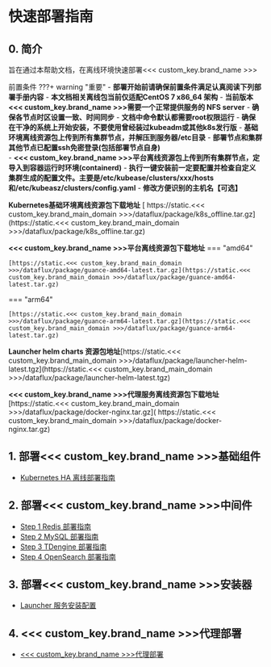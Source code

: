 # 快速部署指南



## 0. 简介

旨在通过本帮助文档，在离线环境快速部署<<< custom_key.brand_name >>>

前置条件
???+ warning "重要"
    - **部署开始前请确保前置条件满足认真阅读下列部署手册内容**
    - **本文档相关离线包当前仅适配CentOS 7 x86_64 架构**
    - **当前版本<<< custom_key.brand_name >>>需要一个正常提供服务的 NFS server**
    - **确保各节点时区设置一致、时间同步**
    - **文档中命令默认都需要root权限运行**
    - **确保在干净的系统上开始安装，不要使用曾经装过kubeadm或其他k8s发行版**
    - **基础环境离线资源包上传到所有集群节点，并解压到服务器/etc目录**
    - **部署节点和集群其他节点已配置ssh免密登录(包括部署节点自身)**	
    - **<<< custom_key.brand_name >>>平台离线资源包上传到所有集群节点，定导入到容器运行时环境(containerd)**
    - **执行一键安装前一定要配置并检查自定义集群生成的配置文件。主要是/etc/kubease/clusters/xxx/hosts和/etc/kubeasz/clusters/config.yaml**
    - **修改方便识别的主机名【可选】**
    
  



**Kubernetes基础环境离线资源包下载地址**  [ https://static.<<< custom_key.brand_main_domain >>>/dataflux/package/k8s_offline.tar.gz](https://static.<<< custom_key.brand_main_domain >>>/dataflux/package/k8s_offline.tar.gz)

**<<< custom_key.brand_name >>>平台离线资源包下载地址** 
=== "amd64"

    [https://static.<<< custom_key.brand_main_domain >>>/dataflux/package/guance-amd64-latest.tar.gz](https://static.<<< custom_key.brand_main_domain >>>/dataflux/package/guance-amd64-latest.tar.gz)
    

=== "arm64"

    
    [https://static.<<< custom_key.brand_main_domain >>>/dataflux/package/guance-arm64-latest.tar.gz](https://static.<<< custom_key.brand_main_domain >>>/dataflux/package/guance-arm64-latest.tar.gz)
    





**Launcher helm charts 资源包地址**[https://static.<<< custom_key.brand_main_domain >>>/dataflux/package/launcher-helm-latest.tgz](https://static.<<< custom_key.brand_main_domain >>>/dataflux/package/launcher-helm-latest.tgz)

**<<< custom_key.brand_name >>>代理服务离线资源包下载地址** [https://static.<<< custom_key.brand_main_domain >>>/dataflux/package/docker-nginx.tar.gz]( https://static.<<< custom_key.brand_main_domain >>>/dataflux/package/docker-nginx.tar.gz)





## 1. 部署<<< custom_key.brand_name >>>基础组件

- <u>[Kubernetes HA 离线部署指南](Kubernetes-HA-Guide.md)</u> 

  

## 2. 部署<<< custom_key.brand_name >>>中间件
- <u>[Step 1 Redis 部署指南](Redis-deployment.md)</u> 
- <u>[Step 2 MySQL 部署指南](Mysql-deployment.md)</u>  
- <u>[Step 3 TDengine 部署指南](Tdengine-deployment.md)</u> 
- <u>[Step 4 OpenSearch 部署指南](Opensearch-deployment.md)</u> 




  

  

## 3. 部署<<< custom_key.brand_name >>>安装器 

-  <u>[Launcher 服务安装配置](Launcher-deployment.md)</u> 

## 4. <<< custom_key.brand_name >>>代理部署 

- <u>[<<< custom_key.brand_name >>>代理部署](Proxy-deployment.md)</u> 
